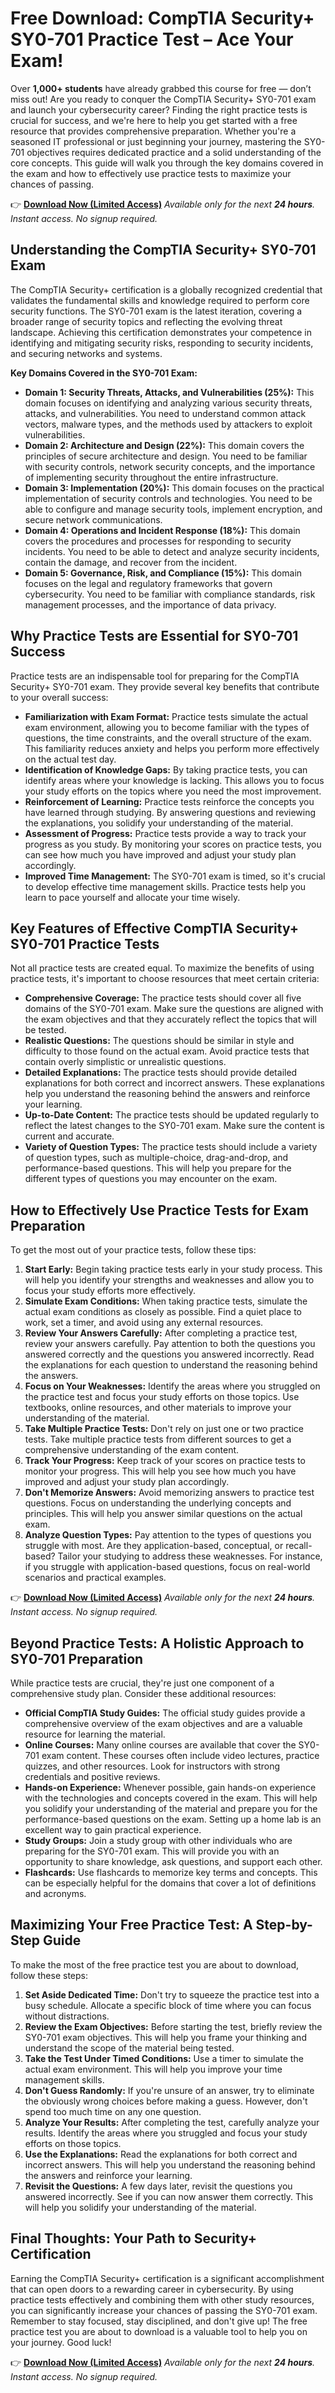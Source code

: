 # Free Download: CompTIA Security+ SY0-701 Practice Test – Ace Your Exam!

Over **1,000+ students** have already grabbed this course for free — don’t miss out!
Are you ready to conquer the CompTIA Security+ SY0-701 exam and launch your cybersecurity career? Finding the right practice tests is crucial for success, and we're here to help you get started with a free resource that provides comprehensive preparation. Whether you're a seasoned IT professional or just beginning your journey, mastering the SY0-701 objectives requires dedicated practice and a solid understanding of the core concepts. This guide will walk you through the key domains covered in the exam and how to effectively use practice tests to maximize your chances of passing.

👉 **[Download Now (Limited Access)](https://udemywork.com/comptia-security-plus-sy0-701-practice-test)**
_Available only for the next **24 hours**. Instant access. No signup required._

## Understanding the CompTIA Security+ SY0-701 Exam

The CompTIA Security+ certification is a globally recognized credential that validates the fundamental skills and knowledge required to perform core security functions. The SY0-701 exam is the latest iteration, covering a broader range of security topics and reflecting the evolving threat landscape. Achieving this certification demonstrates your competence in identifying and mitigating security risks, responding to security incidents, and securing networks and systems.

**Key Domains Covered in the SY0-701 Exam:**

*   **Domain 1: Security Threats, Attacks, and Vulnerabilities (25%):** This domain focuses on identifying and analyzing various security threats, attacks, and vulnerabilities. You need to understand common attack vectors, malware types, and the methods used by attackers to exploit vulnerabilities.
*   **Domain 2: Architecture and Design (22%):** This domain covers the principles of secure architecture and design. You need to be familiar with security controls, network security concepts, and the importance of implementing security throughout the entire infrastructure.
*   **Domain 3: Implementation (20%):** This domain focuses on the practical implementation of security controls and technologies. You need to be able to configure and manage security tools, implement encryption, and secure network communications.
*   **Domain 4: Operations and Incident Response (18%):** This domain covers the procedures and processes for responding to security incidents. You need to be able to detect and analyze security incidents, contain the damage, and recover from the incident.
*   **Domain 5: Governance, Risk, and Compliance (15%):** This domain focuses on the legal and regulatory frameworks that govern cybersecurity. You need to be familiar with compliance standards, risk management processes, and the importance of data privacy.

## Why Practice Tests are Essential for SY0-701 Success

Practice tests are an indispensable tool for preparing for the CompTIA Security+ SY0-701 exam. They provide several key benefits that contribute to your overall success:

*   **Familiarization with Exam Format:** Practice tests simulate the actual exam environment, allowing you to become familiar with the types of questions, the time constraints, and the overall structure of the exam. This familiarity reduces anxiety and helps you perform more effectively on the actual test day.
*   **Identification of Knowledge Gaps:** By taking practice tests, you can identify areas where your knowledge is lacking. This allows you to focus your study efforts on the topics where you need the most improvement.
*   **Reinforcement of Learning:** Practice tests reinforce the concepts you have learned through studying. By answering questions and reviewing the explanations, you solidify your understanding of the material.
*   **Assessment of Progress:** Practice tests provide a way to track your progress as you study. By monitoring your scores on practice tests, you can see how much you have improved and adjust your study plan accordingly.
*   **Improved Time Management:** The SY0-701 exam is timed, so it's crucial to develop effective time management skills. Practice tests help you learn to pace yourself and allocate your time wisely.

## Key Features of Effective CompTIA Security+ SY0-701 Practice Tests

Not all practice tests are created equal. To maximize the benefits of using practice tests, it's important to choose resources that meet certain criteria:

*   **Comprehensive Coverage:** The practice tests should cover all five domains of the SY0-701 exam. Make sure the questions are aligned with the exam objectives and that they accurately reflect the topics that will be tested.
*   **Realistic Questions:** The questions should be similar in style and difficulty to those found on the actual exam. Avoid practice tests that contain overly simplistic or unrealistic questions.
*   **Detailed Explanations:** The practice tests should provide detailed explanations for both correct and incorrect answers. These explanations help you understand the reasoning behind the answers and reinforce your learning.
*   **Up-to-Date Content:** The practice tests should be updated regularly to reflect the latest changes to the SY0-701 exam. Make sure the content is current and accurate.
*   **Variety of Question Types:** The practice tests should include a variety of question types, such as multiple-choice, drag-and-drop, and performance-based questions. This will help you prepare for the different types of questions you may encounter on the exam.

## How to Effectively Use Practice Tests for Exam Preparation

To get the most out of your practice tests, follow these tips:

1.  **Start Early:** Begin taking practice tests early in your study process. This will help you identify your strengths and weaknesses and allow you to focus your study efforts more effectively.
2.  **Simulate Exam Conditions:** When taking practice tests, simulate the actual exam conditions as closely as possible. Find a quiet place to work, set a timer, and avoid using any external resources.
3.  **Review Your Answers Carefully:** After completing a practice test, review your answers carefully. Pay attention to both the questions you answered correctly and the questions you answered incorrectly. Read the explanations for each question to understand the reasoning behind the answers.
4.  **Focus on Your Weaknesses:** Identify the areas where you struggled on the practice test and focus your study efforts on those topics. Use textbooks, online resources, and other materials to improve your understanding of the material.
5.  **Take Multiple Practice Tests:** Don't rely on just one or two practice tests. Take multiple practice tests from different sources to get a comprehensive understanding of the exam content.
6.  **Track Your Progress:** Keep track of your scores on practice tests to monitor your progress. This will help you see how much you have improved and adjust your study plan accordingly.
7.  **Don't Memorize Answers:** Avoid memorizing answers to practice test questions. Focus on understanding the underlying concepts and principles. This will help you answer similar questions on the actual exam.
8.  **Analyze Question Types:** Pay attention to the types of questions you struggle with most. Are they application-based, conceptual, or recall-based? Tailor your studying to address these weaknesses. For instance, if you struggle with application-based questions, focus on real-world scenarios and practical examples.

👉 **[Download Now (Limited Access)](https://udemywork.com/comptia-security-plus-sy0-701-practice-test)**
_Available only for the next **24 hours**. Instant access. No signup required._

## Beyond Practice Tests: A Holistic Approach to SY0-701 Preparation

While practice tests are crucial, they're just one component of a comprehensive study plan. Consider these additional resources:

*   **Official CompTIA Study Guides:** The official study guides provide a comprehensive overview of the exam objectives and are a valuable resource for learning the material.
*   **Online Courses:** Many online courses are available that cover the SY0-701 exam content. These courses often include video lectures, practice quizzes, and other resources. Look for instructors with strong credentials and positive reviews.
*   **Hands-on Experience:** Whenever possible, gain hands-on experience with the technologies and concepts covered in the exam. This will help you solidify your understanding of the material and prepare you for the performance-based questions on the exam. Setting up a home lab is an excellent way to gain practical experience.
*   **Study Groups:** Join a study group with other individuals who are preparing for the SY0-701 exam. This will provide you with an opportunity to share knowledge, ask questions, and support each other.
*   **Flashcards:** Use flashcards to memorize key terms and concepts. This can be especially helpful for the domains that cover a lot of definitions and acronyms.

## Maximizing Your Free Practice Test: A Step-by-Step Guide

To make the most of the free practice test you are about to download, follow these steps:

1.  **Set Aside Dedicated Time:** Don't try to squeeze the practice test into a busy schedule. Allocate a specific block of time where you can focus without distractions.
2.  **Review the Exam Objectives:** Before starting the test, briefly review the SY0-701 exam objectives. This will help you frame your thinking and understand the scope of the material being tested.
3.  **Take the Test Under Timed Conditions:** Use a timer to simulate the actual exam environment. This will help you improve your time management skills.
4.  **Don't Guess Randomly:** If you're unsure of an answer, try to eliminate the obviously wrong choices before making a guess. However, don't spend too much time on any one question.
5.  **Analyze Your Results:** After completing the test, carefully analyze your results. Identify the areas where you struggled and focus your study efforts on those topics.
6.  **Use the Explanations:** Read the explanations for both correct and incorrect answers. This will help you understand the reasoning behind the answers and reinforce your learning.
7.  **Revisit the Questions:** A few days later, revisit the questions you answered incorrectly. See if you can now answer them correctly. This will help you solidify your understanding of the material.

## Final Thoughts: Your Path to Security+ Certification

Earning the CompTIA Security+ certification is a significant accomplishment that can open doors to a rewarding career in cybersecurity. By using practice tests effectively and combining them with other study resources, you can significantly increase your chances of passing the SY0-701 exam. Remember to stay focused, stay disciplined, and don't give up! The free practice test you are about to download is a valuable tool to help you on your journey. Good luck!

👉 **[Download Now (Limited Access)](https://udemywork.com/comptia-security-plus-sy0-701-practice-test)**
_Available only for the next **24 hours**. Instant access. No signup required._

